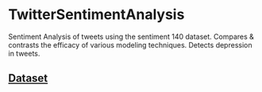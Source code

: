 # TwitterSentimentAnalysis
Sentiment Analysis of tweets using the sentiment 140 dataset. Compares &amp; contrasts the efficacy of various modeling techniques. Detects depression in tweets.

## [Dataset](https://www.kaggle.com/datasets/kazanova/sentiment140)